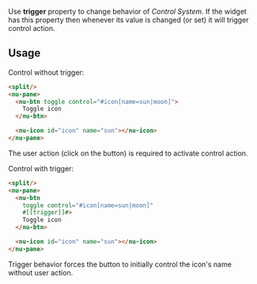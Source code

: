 Use **trigger** property to change behavior of *Control System*. If the widget has this property then whenever its value is changed (or set) it will trigger control action.

## Usage

Control without trigger:

```html
<split/>
<nu-pane>
  <nu-btn toggle control="#icon[name=sun|moon]">
    Toggle icon
  </nu-btn>

  <nu-icon id="icon" name="sun"></nu-icon>
</nu-pane>
```

The user action (click on the button) is required to activate control action.

Control with trigger:

```html
<split/>
<nu-pane>
  <nu-btn
    toggle control="#icon[name=sun|moon]"
    #[[trigger]]#>
    Toggle icon
  </nu-btn>

  <nu-icon id="icon" name="sun"></nu-icon>
</nu-pane>
```

Trigger behavior forces the button to initially control the icon's name without user action.
